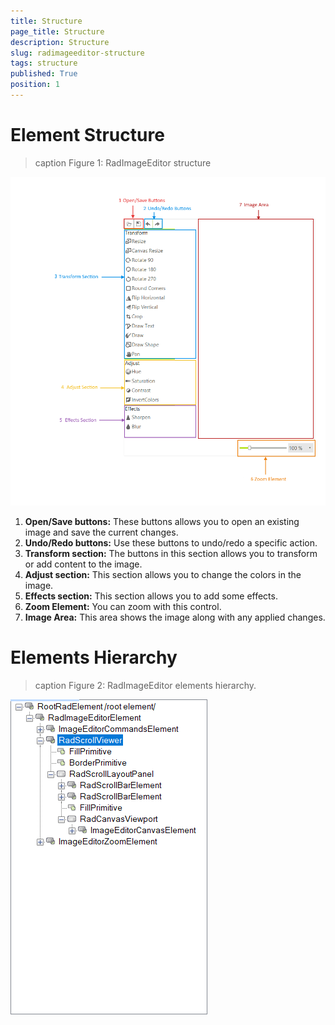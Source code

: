 ```yaml
---
title: Structure
page_title: Structure
description: Structure
slug: radimageeditor-structure
tags: structure
published: True
position: 1
---
```



# Element Structure

>caption Figure 1: RadImageEditor structure

![](images/image-editor-structure002.png)

1. __Open/Save buttons:__ These buttons allows you to open an existing image and save the current changes.  
2. __Undo/Redo buttons:__ Use these buttons to undo/redo a specific action.
3. __Transform section:__ The buttons in this section allows you to transform or add content to the image. 
4. __Adjust section:__ This section allows you to change the colors in the image. 
5. __Effects section:__ This section allows you to add some effects.
6. __Zoom Element:__ You can zoom with this control.
7. __Image Area:__ This area shows the image along with any applied changes. 

# Elements Hierarchy

>caption Figure 2: RadImageEditor elements hierarchy.

![](images/image-editor-structure001.png)
